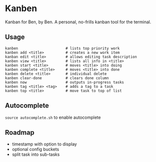 # Kanben

Kanban for Ben, by Ben. A personal, no-frills kanban tool
for the terminal.


## Usage

```
kanben                      # lists top priority work
kanben add <title>          # creates a new work item
kanban edit <title>         # allows editing task description
kanben view <title>         # lists all info in <title>
kanben start <title>        # moves <title> into doing
kanben complete <title>     # moves <title> into done
kanben delete <title>       # individual delete
kanben clear-done           # clears done column
kanben now                  # outputs in-progress tasks
kanben tag <title> <tag>    # adds a tag to a task
kanben top <title>          # move task to top of list
```

## Autocomplete
`source autocomplete.sh` to enable autocomplete

## Roadmap
- timestamp with option to display
- optional config buckets
- split task into sub-tasks
